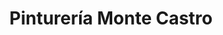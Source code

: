 ---
title: "Pinturería Monte Castro"
url: /ciudad-autonoma-de-buenos-aires/pintureria-monte-castro/
shop: Farben
---